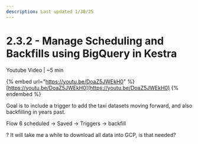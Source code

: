 ```yaml
---
description: Last updated 1/30/25
---
```


# 2.3.2 - Manage Scheduling and Backfills using BigQuery in Kestra

Youtube Video | \~5 min

{% embed url="https://youtu.be/DoaZ5JWEkH0" %}
[https://youtu.be/DoaZ5JWEkH0](https://youtu.be/DoaZ5JWEkH0)
{% endembed %}

Goal is to include a trigger to add the taxi datasets moving forward, and also backfilling in years past.

Flow 6 scheduled -> Saved -> Triggers -> backfill

? It will take me a while to download all data into GCP, is that needed?









